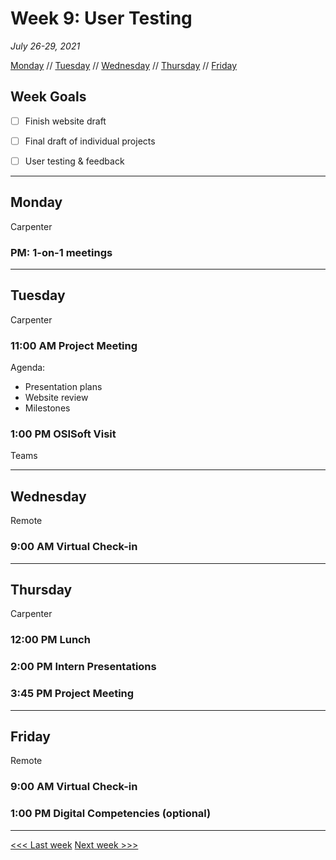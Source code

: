 # Week 9: User Testing

*July 26-29, 2021*

[Monday](#monday) // [Tuesday](#tuesday) // [Wednesday](#wednesday) // [Thursday](#thursday) // [Friday](#friday)

## Week Goals

- [ ] Finish website draft
- [ ] Final draft of individual projects
- [ ] User testing & feedback


---

## Monday
Carpenter

### PM: 1-on-1 meetings

---

## Tuesday
Carpenter

### 11:00 AM  Project Meeting
Agenda:
- Presentation plans
- Website review
- Milestones

### 1:00 PM OSISoft Visit
Teams

---

## Wednesday
Remote

### 9:00 AM Virtual Check-in

---

## Thursday
Carpenter

### 12:00 PM  Lunch

### 2:00 PM Intern Presentations

### 3:45 PM Project Meeting 

---

## Friday
Remote

### 9:00 AM  Virtual Check-in

### 1:00 PM  Digital Competencies (optional)

---

[<<< Last week](/08-sustain.md) [Next week >>>](10-end.md)
